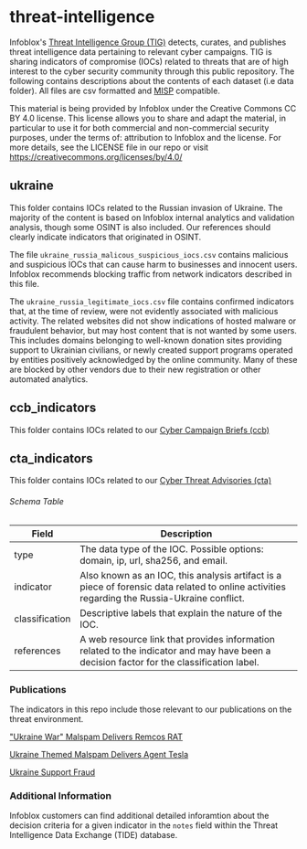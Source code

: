 # threat-intelligence

Infoblox's [Threat Intelligence Group (TIG)](https://www.infoblox.com/cyber-threat-intelligence/) detects, curates, and
publishes threat intelligence data pertaining to relevant cyber campaigns. TIG is sharing indicators of compromise (IOCs) 
related to threats that are of high interest to the cyber security community through this public repository. 
The following contains descriptions about the contents of each dataset (i.e data folder). All files are csv formatted 
and [MISP](https://www.misp-project.org/) compatible.

This material is being provided by Infoblox under the Creative Commons CC BY 4.0 license. This license allows you to 
share and adapt the material, in particular to use it for both commercial and non-commercial security purposes, under 
the terms of: attribution to Infoblox and the license. For more details, see the LICENSE file in our repo or visit 
https://creativecommons.org/licenses/by/4.0/

## ukraine
This folder contains IOCs related to the Russian invasion of Ukraine. 
The majority of the content is based on Infoblox internal analytics and validation analysis, though some OSINT is also 
included.  Our references should clearly indicate indicators that originated in OSINT. 

The file `ukraine_russia_malicous_suspicious_iocs.csv` contains malicious and suspicious IOCs that can cause harm to 
businesses and innocent users. Infoblox recommends blocking traffic from network indicators described in this file.

The `ukraine_russia_legitimate_iocs.csv` file contains confirmed indicators that, 
at the time of review, were not evidently associated with malicious activity. The related websites did not show indications 
of hosted malware or fraudulent behavior, but may host content that is not wanted by some users. 
This includes domains belonging to well-known donation sites providing support to Ukrainian civilians, or newly 
created support programs operated by entities positively acknowledged by the online community.  Many of these are
blocked by other vendors due to their new registration or other automated analytics. 

## ccb_indicators
This folder contains IOCs related to our [Cyber Campaign Briefs (ccb)](https://blogs.infoblox.com/category/cyber-threat-intelligence/cyber-campaign-briefs/)

## cta_indicators
This folder contains IOCs related to our [Cyber Threat Advisories (cta)](https://blogs.infoblox.com/category/cyber-threat-intelligence/cyber-threat-advisory/)

###### Schema Table
| Field              | Description |
| -----------        | ----------- |
| type               | The data type of the IOC. Possible options: domain, ip, url, sha256, and email.       |
| indicator          | Also known as an IOC, this analysis artifact is a piece of forensic data related to online activities regarding the Russia-Ukraine conflict.|
| classification     | Descriptive labels that explain the nature of the IOC. |
| references         | A web resource link that provides information related to the indicator and may have been a decision factor for the classification label.  |

### Publications

The indicators in this repo include those relevant to our publications on the threat environment. 

["Ukraine War" Malspam Delivers Remcos RAT](https://blogs.infoblox.com/cyber-threat-intelligence/cyber-campaign-briefs/ukraine-war-malspam-delivers-remcos/)

[Ukraine Themed Malspam Delivers Agent Tesla](https://blogs.infoblox.com/cyber-threat-intelligence/cyber-campaign-briefs/ukraine-themed-malspam-drops-agent-tesla/)

[Ukraine Support Fraud](https://blogs.infoblox.com/cyber-threat-intelligence/cyber-threat-advisory/cyber-threat-advisory-ukrainian-support-fraud/)

### Additional Information

Infoblox customers can find additional detailed inforamtion about the decision criteria for a given indicator in the `notes`
field within the Threat Intelligence Data Exchange (TIDE) database. 

